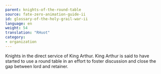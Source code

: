 ```yaml
---
parent: knights-of-the-round-table
source: fate-zero-animation-guide-ii
id: glossary-of-the-holy-grail-war-ii
language: en
weight: 54
translation: "RHuot"
category:
- organization
---
```


Knights in the direct service of King Arthur. King Arthur is said to have started to use a round table in an effort to foster discussion and close the gap between lord and retainer.
